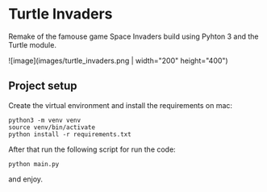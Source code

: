 # Turtle Invaders

Remake of the famouse game Space Invaders build using Pyhton 3 and the Turtle module.

![image](images/turtle_invaders.png | width="200" height="400")

## Project setup

Create the virtual environment and install the requirements on mac:

```
python3 -m venv venv
source venv/bin/activate
python install -r requirements.txt
```

After that run the following script for run the code:

```
python main.py
```

and enjoy.
